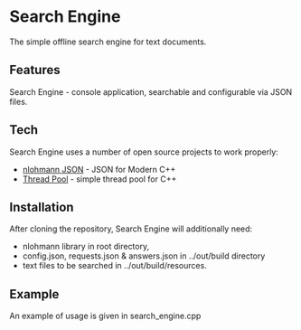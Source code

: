 # Search Engine

The simple offline search engine for text documents.

## Features

Search Engine - console application,
searchable and configurable via JSON files.

## Tech

Search Engine uses a number of open source projects to work properly:

- [nlohmann JSON](https://github.com/nlohmann/json) - JSON for Modern C++
- [Thread Pool](https://github.com/skprpi/Habr/blob/main/thread_pool/best_version.cpp) - simple thread pool for C++

## Installation

After cloning the repository, Search Engine will additionally need:
- nlohmann library in root directory,
- config.json, requests.json & answers.json in ../out/build directory
- text files to be searched in ../out/build/resources.

## Example

An example of usage is given in search_engine.cpp

